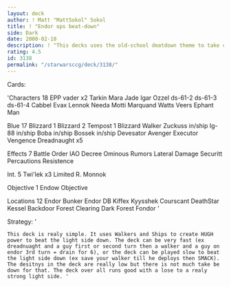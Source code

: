 ```yaml
---
layout: deck
author: ! Matt "MattSokol" Sokol
title: ! "Endor ops beat-down"
side: Dark
date: 2000-02-10
description: ! "This decks uses the old-school deatdown theme to take control of space and ground."
rating: 4.5
id: 3138
permalink: "/starwarsccg/deck/3138/"
---
```

Cards: 

'Characters 18
EPP vader x2
Tarkin
Mara Jade
Igar
Ozzel
ds-61-2
ds-61-3
ds-61-4
Cabbel
Evax
Lennok
Needa
Motti
Marquand
Watts
Veers
Ephant Man

Blue 17
Blizzard 1
Blizzard 2
Tempost 1
Blizzard Walker
Zuckuss in/ship
Ig-88 in/ship
Boba in/ship
Bossek in/ship
Devesator
Avenger
Executor
Vengence
Dreadnaught x5

Effects 7
Battle Order
IAO
Decree
Ominous Rumors
Lateral Damage
Securitt Percautions
Resistence

Int. 5
Twi'lek x3
Limited R.
Monnok

Objective 1
Endow Objective

Locations 12
Endor
Bunker
Endor DB
Kiffex
Kyysshek
Courscant
DeathStar
Kessel
Backdoor
Forest Clearing
Dark Forest
Fondor '

Strategy: '

	This deck is realy simple. It uses Walkers and Ships to create HUGH power to beat the light side down. The deck can be very fast (ex dreadnuaght and a guy first or second turn then a walker and a guy on endor 3rd turn = drain for 6), or the deck can be played slow to beat the light side down (ex save your walker till he deploys then SMACK). The desitnys in the deck are really low but there is not much take be down for that. The deck over all runs good with a lose to a realy strong light side. '
